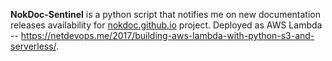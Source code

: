 **NokDoc-Sentinel** is a python script that notifies me on new documentation releases availability for [nokdoc.github.io](https://nokdoc.github.io) project. Deployed as AWS Lambda -- https://netdevops.me/2017/building-aws-lambda-with-python-s3-and-serverless/.